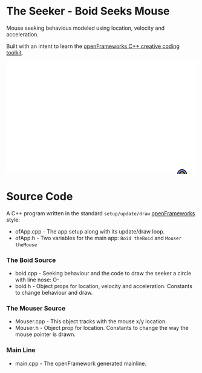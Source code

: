 # The Seeker - Boid Seeks Mouse

Mouse seeking behavious modeled using location, velocity and acceleration. 

Built with an intent to learn the [openFrameworks C++ creative coding toolkit](https://openframeworks.cc/).

![SeekerBoid.exe Demo](seeker.gif)

# Source Code

A C++ program written in the standard `setup/update/draw` [openFrameworks](https://openframeworks.cc/) style:

* ofApp.cpp - The app setup along with its update/draw loop.
* ofApp.h - Two variables for the main app: `Boid theBoid` and `Mouser theMouse`

### The Boid Source

* boid.cpp - Seeking behaviour and the code to draw the seeker a circle with line nose: O- 
* boid.h - Object props for location, velocity and acceleration. Constants to change behaviour and draw.

### The Mouser Source

* Mouser.cpp - This object tracks with the mouse x/y location.
* Mouser.h - Object prop for location. Constants to change the way the mouse pointer is drawn.

### Main Line

* main.cpp - The openFramework generated mainline.
